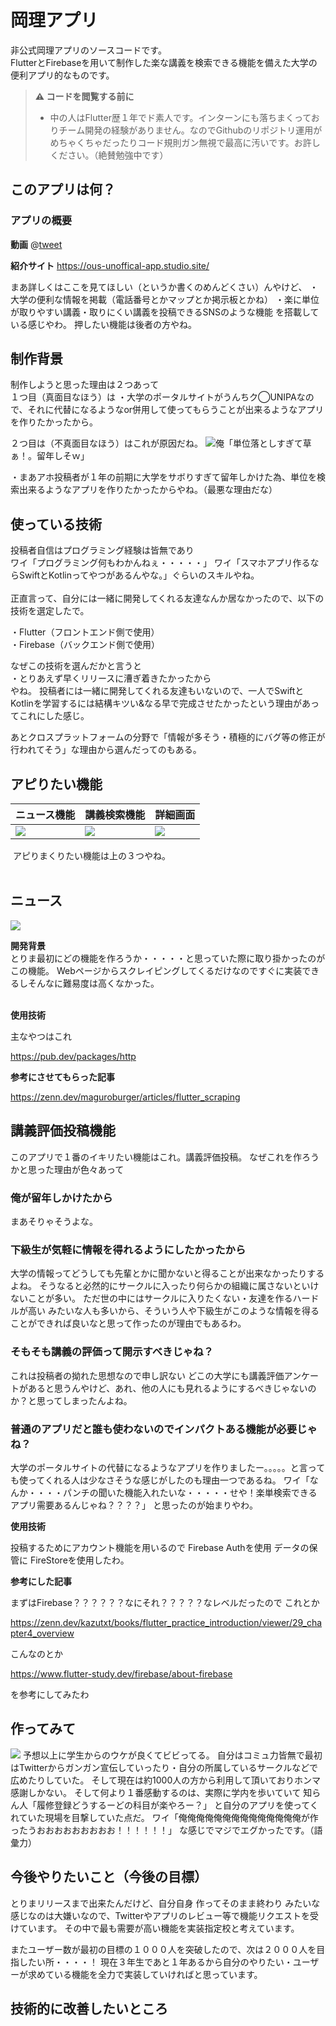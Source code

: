 # 岡理アプリ

非公式岡理アプリのソースコードです。<br>
FlutterとFirebaseを用いて制作した楽な講義を検索できる機能を備えた大学の便利アプリ的なものです。<br>

> **:warning: コードを閲覧する前に**  
> - 中の人はFlutter歴１年でド素人です。インターンにも落ちまくっておりチーム開発の経験がありません。なのでGithubのリポジトリ運用がめちゃくちゃだったりコード規則ガン無視で最高に汚いです。お許しください。（絶賛勉強中です）

## このアプリは何？

### アプリの概要
**動画**
@[tweet](https://twitter.com/i/status/1495295998759153666)

**紹介サイト**
https://ous-unoffical-app.studio.site/

まあ詳しくはここを見てほしい（というか書くのめんどくさい）んやけど、
・大学の便利な情報を掲載（電話番号とかマップとか掲示板とかね）
・楽に単位が取りやすい講義・取りにくい講義を投稿できるSNSのような機能
を搭載している感じやわ。
押したい機能は後者の方やね。
## 制作背景

制作しようと思った理由は２つあって<br>
１つ目（真面目なほう）は
・大学のポータルサイトがうんちク◯UNIPAなので、それに代替になるようなor併用して使ってもらうことが出来るようなアプリを作りたかったから。
​

２つ目は（不真面目なほう）はこれが原因だね。
![](https://storage.googleapis.com/zenn-user-upload/9ac79c057d37-20231203.png)
​
俺「単位落としすぎて草ぁ！。留年しそｗ」
​
​

・まあアホ投稿者が１年の前期に大学をサボりすぎて留年しかけた為、単位を検索出来るようなアプリを作りたかったからやね。（最悪な理由だな）

## 使っている技術

投稿者自信はプログラミング経験は皆無であり<br>
ワイ「プログラミング何もわかんねぇ・・・・・」
ワイ「スマホアプリ作るならSwiftとKotlinってやつがあるんやな。」ぐらいのスキルやね。<br><br>
正直言って、自分には一緒に開発してくれる友達なんか居なかったので、以下の技術を選定したで。

・Flutter（フロントエンド側で使用）<br>
・Firebase（バックエンド側で使用）

なぜこの技術を選んだかと言うと<br>
・とりあえず早くリリースに漕ぎ着きたかったから<br>
やね。
投稿者には一緒に開発してくれる友達もいないので、一人でSwiftとKotlinを学習するには結構キツい&なる早で完成させたかったという理由があってこれにした感じ。

あとクロスプラットフォームの分野で「情報が多そう・積極的にバグ等の修正が行われてそう」な理由から選んだってのもある。


## アピりたい機能

ニュース機能|講義検索機能|詳細画面
--|--|--
![](https://storage.googleapis.com/zenn-user-upload/502703fa5eca-20231203.png)|![](https://storage.googleapis.com/zenn-user-upload/e843f863d007-20231203.png)|![](https://storage.googleapis.com/zenn-user-upload/3ad00f994b2b-20231203.png)

​
アピりまくりたい機能は上の３つやね。<br>
​
## ニュース
![](https://storage.googleapis.com/zenn-user-upload/502703fa5eca-20231203.png)


**開発背景**<br>
とりま最初にどの機能を作ろうか・・・・・と思っていた際に取り掛かったのがこの機能。
Webページからスクレイピングしてくるだけなのですぐに実装できるしそんなに難易度は高くなかった。<br>
​

**使用技術**

主なやつはこれ

https://pub.dev/packages/http


**参考にさせてもらった記事**

https://zenn.dev/maguroburger/articles/flutter_scraping
​
## 講義評価投稿機能
このアプリで１番のイキリたい機能はこれ。講義評価投稿。
なぜこれを作ろうかと思った理由が色々あって
​
### 俺が留年しかけたから
まあそりゃそうよな。
​
### 下級生が気軽に情報を得れるようにしたかったから
大学の情報ってどうしても先輩とかに聞かないと得ることが出来なかったりするよね。
そうなると必然的にサークルに入ったり何らかの組織に属さないといけないことが多い。
ただ世の中にはサークルに入りたくない・友達を作るハードルが高い
みたいな人も多いから、そういう人や下級生がこのような情報を得ることができれば良いなと思って作ったのが理由でもあるわ。
​
### そもそも講義の評価って開示すべきじゃね？
これは投稿者の拗れた思想なので申し訳ない
どこの大学にも講義評価アンケートがあると思うんやけど、あれ、他の人にも見れるようにするべきじゃないのか？と思ってしまったんよね。
​
​
### 普通のアプリだと誰も使わないのでインパクトある機能が必要じゃね？
大学のポータルサイトの代替になるようなアプリを作りましたー。。。。。と言っても使ってくれる人は少なさそうな感じがしたのも理由一つであるね。
ワイ「なんか・・・・パンチの聞いた機能入れたいな・・・・・せや！楽単検索できるアプリ需要あるんじゃね？？？？」
と思ったのが始まりやわ。



**使用技術**

投稿するためにアカウント機能を用いるので
Firebase Authを使用
データの保管に
FireStoreを使用したわ。

**参考にした記事**

まずはFirebase？？？？？？なにそれ？？？？？なレベルだったので
これとか

https://zenn.dev/kazutxt/books/flutter_practice_introduction/viewer/29_chapter4_overview

こんなのとか

https://www.flutter-study.dev/firebase/about-firebase

を参考にしてみたわ

## 作ってみて

![](https://storage.googleapis.com/zenn-user-upload/0cb9b0628c27-20231203.png)
予想以上に学生からのウケが良くてビビってる。
自分はコミュ力皆無で最初はTwitterからガンガン宣伝していったり・自分の所属しているサークルなどで広めたりしていた。
そして現在は約1000人の方から利用して頂いておりホンマ感謝しかない。
​
そして何より１番感動するのは、実際に学内を歩いていて
知らん人「履修登録どうするーどの科目が楽やろー？」
と自分のアプリを使ってくれていた現場を目撃していた点だ。
​
ワイ「俺俺俺俺俺俺俺俺俺俺俺俺俺俺が作ったうおおおおおおおおお！！！！！！」
な感じでマジでエグかったです。（語彙力）

## 今後やりたいこと（今後の目標）

とりまリリースまで出来たんだけど、自分自身
作ってそのまま終わり
みたいな感じなのは大嫌いなので、Twitterやアプリのレビュー等で機能リクエストを受けています。
その中で最も需要が高い機能を実装指定校と考えています。

またユーザー数が最初の目標の１０００人を突破したので、次は２０００人を目指したい所・・・・！
現在３年生であと１年あるから自分のやりたい・ユーザーが求めている機能を全力で実装していければと思っています。

## 技術的に改善したいところ


